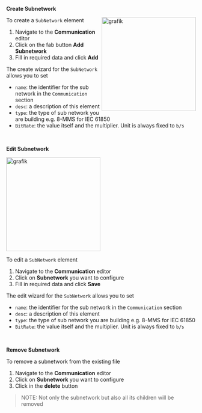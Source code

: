 **Create Subnetwork**

<img align="right" width="250" alt="grafik" src="https://user-images.githubusercontent.com/66802940/183637448-46be9646-e3c6-428f-96e4-ca6f61c93363.png">

To create a `SubNetwork` element

1. Navigate to the **Communication** editor
2. Click on the fab button **Add Subnetwork**
3. Fill in required data and click **Add**

The create wizard for the `SubNetwork` allows you to set

- `name`: the identifier for the sub network in the `Communication` section
- `desc`: a description of this element
- `type`: the type of sub network you are building e.g. 8-MMS for IEC 61850
- `BitRate`: the value itself and the multiplier. Unit is always fixed to `b/s`

&nbsp;

**Edit Subnetwork**

<img width="250" alt="grafik" src="https://user-images.githubusercontent.com/66802940/183638280-9d1600e7-08ee-4a2a-bf83-216b84185fc3.png">

To edit a `SubNetwork` element

1. Navigate to the **Communication** editor
2. Click on **Subnetwork** you want to configure
3. Fill in required data and click **Save**

The edit wizard for the `SubNetwork` allows you to set

- `name`: the identifier for the sub network in the `Communication` section
- `desc`: a description of this element
- `type`: the type of sub network you are building e.g. 8-MMS for IEC 61850
- `BitRate`: the value itself and the multiplier. Unit is always fixed to `b/s`

&nbsp;

**Remove Subnetwork**

To remove a subnetwork from the existing file

1. Navigate to the **Communication** editor
2. Click on **Subnetwork** you want to configure
3. Click in the **delete** button

> NOTE: Not only the subnetwork but also all its children will be removed
